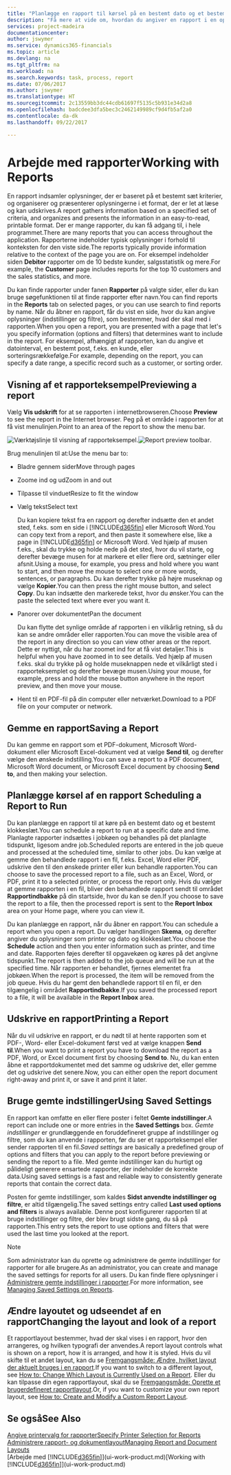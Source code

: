```yaml
---
title: "Planlægge en rapport til kørsel på en bestemt dato og et bestemt klokkeslæt | Microsoft Docs"
description: "Få mere at vide om, hvordan du angiver en rapport i en opgavekø og planlægger, at den skal afvikles på en bestemt dato og tidspunkt."
services: project-madeira
documentationcenter: 
author: jswymer
ms.service: dynamics365-financials
ms.topic: article
ms.devlang: na
ms.tgt_pltfrm: na
ms.workload: na
ms.search.keywords: task, process, report
ms.date: 07/06/2017
ms.author: jswymer
ms.translationtype: HT
ms.sourcegitcommit: 2c13559bb3dc44cdb61697f5135c5b931e34d2a8
ms.openlocfilehash: badcdee3dfa5bec3c2462149989cf9d4fb5af2a0
ms.contentlocale: da-dk
ms.lasthandoff: 09/22/2017

---
```

# <a name="working-with-reports"></a><span data-ttu-id="c7f12-103">Arbejde med rapporter</span><span class="sxs-lookup"><span data-stu-id="c7f12-103">Working with Reports</span></span>
<span data-ttu-id="c7f12-104">En rapport indsamler oplysninger, der er baseret på et bestemt sæt kriterier, og organiserer og præsenterer oplysningerne i et format, der er let at læse og kan udskrives.</span><span class="sxs-lookup"><span data-stu-id="c7f12-104">A report gathers information based on a specified set of criteria, and organizes and presents the information in an easy-to-read, printable format.</span></span> <span data-ttu-id="c7f12-105">Der er mange rapporter, du kan få adgang til, i hele programmet.</span><span class="sxs-lookup"><span data-stu-id="c7f12-105">There are many reports that you can access throughout the application.</span></span> <span data-ttu-id="c7f12-106">Rapporterne indeholder typisk oplysninger i forhold til konteksten for den viste side.</span><span class="sxs-lookup"><span data-stu-id="c7f12-106">The reports typically provide information relative to the context of the page you are on.</span></span> <span data-ttu-id="c7f12-107">For eksempel indeholder siden **Debitor** rapporter om de 10 bedste kunder, salgsstatistik og mere.</span><span class="sxs-lookup"><span data-stu-id="c7f12-107">For example, the **Customer** page includes reports for the top 10 customers and the sales statistics, and more.</span></span>

<span data-ttu-id="c7f12-108">Du kan finde rapporter under fanen **Rapporter** på valgte sider, eller du kan bruge søgefunktionen til at finde rapporter efter navn.</span><span class="sxs-lookup"><span data-stu-id="c7f12-108">You can find reports in the **Reports** tab on selected pages, or you can use search to find reports by name.</span></span> <span data-ttu-id="c7f12-109">Når du åbner en rapport, får du vist en side, hvor du kan angive oplysninger (indstillinger og filtre), som bestemmer, hvad der skal med i rapporten.</span><span class="sxs-lookup"><span data-stu-id="c7f12-109">When you open a report, you are presented with a page that let's you specify information (options and filters) that determines want to include in the report.</span></span> <span data-ttu-id="c7f12-110">For eksempel, afhængigt af rapporten, kan du angive et datointerval, en bestemt post, f.eks. en kunde, eller sorteringsrækkefølge.</span><span class="sxs-lookup"><span data-stu-id="c7f12-110">For example, depending on the report, you can specify a date range, a specific record such as a customer, or sorting order.</span></span>

## <a name="previewing-a-report"></a><span data-ttu-id="c7f12-111">Visning af et rapporteksempel</span><span class="sxs-lookup"><span data-stu-id="c7f12-111">Previewing a report</span></span>
<span data-ttu-id="c7f12-112">Vælg **Vis udskrift** for at se rapporten i internetbrowseren.</span><span class="sxs-lookup"><span data-stu-id="c7f12-112">Choose **Preview** to see the report in the Internet browser.</span></span> <span data-ttu-id="c7f12-113">Peg på et område i rapporten for at få vist menulinjen.</span><span class="sxs-lookup"><span data-stu-id="c7f12-113">Point to an area of the report to show the menu bar.</span></span>  

<span data-ttu-id="c7f12-114">![Værktøjslinje til visning af rapporteksempel](media/report_viewer.png "Værktøjslinje til visning af rapporteksempel").</span><span class="sxs-lookup"><span data-stu-id="c7f12-114">![Report preview toolbar](media/report_viewer.png "Report preview toolbar").</span></span>

<span data-ttu-id="c7f12-115">Brug menulinjen til at:</span><span class="sxs-lookup"><span data-stu-id="c7f12-115">Use the menu bar to:</span></span>

-   <span data-ttu-id="c7f12-116">Bladre gennem sider</span><span class="sxs-lookup"><span data-stu-id="c7f12-116">Move through pages</span></span>
-   <span data-ttu-id="c7f12-117">Zoome ind og ud</span><span class="sxs-lookup"><span data-stu-id="c7f12-117">Zoom in and out</span></span>
-   <span data-ttu-id="c7f12-118">Tilpasse til vinduet</span><span class="sxs-lookup"><span data-stu-id="c7f12-118">Resize to fit the window</span></span>
-   <span data-ttu-id="c7f12-119">Vælg tekst</span><span class="sxs-lookup"><span data-stu-id="c7f12-119">Select text</span></span>

    <span data-ttu-id="c7f12-120">Du kan kopiere tekst fra en rapport og derefter indsætte den et andet sted, f.eks. som en side i [!INCLUDE[d365fin](includes/d365fin_md.md)] eller Microsoft Word.</span><span class="sxs-lookup"><span data-stu-id="c7f12-120">You can copy text from a report, and then paste it somewhere else, like a page in [!INCLUDE[d365fin](includes/d365fin_md.md)] or Microsoft Word.</span></span>  <span data-ttu-id="c7f12-121">Ved hjælp af musen f.eks., skal du trykke og holde nede på det sted, hvor du vil starte, og derefter bevæge musen for at markere et eller flere ord, sætninger eller afsnit.</span><span class="sxs-lookup"><span data-stu-id="c7f12-121">Using a mouse, for example, you press and hold where you want to start, and then move the mouse to select one or more words, sentences, or paragraphs.</span></span> <span data-ttu-id="c7f12-122">Du kan derefter trykke på højre museknap og vælge **Kopier**.</span><span class="sxs-lookup"><span data-stu-id="c7f12-122">You can then press the right mouse button, and select **Copy**.</span></span> <span data-ttu-id="c7f12-123">Du kan indsætte den markerede tekst, hvor du ønsker.</span><span class="sxs-lookup"><span data-stu-id="c7f12-123">You can the paste the selected text where ever you want it.</span></span>
-   <span data-ttu-id="c7f12-124">Panorer over dokumentet</span><span class="sxs-lookup"><span data-stu-id="c7f12-124">Pan the document</span></span>

    <span data-ttu-id="c7f12-125">Du kan flytte det synlige område af rapporten i en vilkårlig retning, så du kan se andre områder eller rapporten.</span><span class="sxs-lookup"><span data-stu-id="c7f12-125">You can move the visible area of the report in any direction so you can view other areas or the report.</span></span> <span data-ttu-id="c7f12-126">Dette er nyttigt, når du har zoomet ind for at få vist detaljer.</span><span class="sxs-lookup"><span data-stu-id="c7f12-126">This is helpful when you have zoomed in to see details.</span></span>  <span data-ttu-id="c7f12-127">Ved hjælp af musen f.eks. skal du trykke på og holde museknappen nede et vilkårligt sted i rapporteksemplet og derefter bevæge musen.</span><span class="sxs-lookup"><span data-stu-id="c7f12-127">Using your mouse, for example, press and hold the mouse button anywhere in the report preview, and then move your mouse.</span></span>

-   <span data-ttu-id="c7f12-128">Hent til en PDF-fil på din computer eller netværket.</span><span class="sxs-lookup"><span data-stu-id="c7f12-128">Download to a PDF file on your computer or network.</span></span>


## <a name="saving-a-report"></a><span data-ttu-id="c7f12-129">Gemme en rapport</span><span class="sxs-lookup"><span data-stu-id="c7f12-129">Saving a Report</span></span>
<span data-ttu-id="c7f12-130">Du kan gemme en rapport som et PDF-dokument, Microsoft Word-dokument eller Microsoft Excel-dokument ved at vælge **Send til**, og derefter vælge den ønskede indstilling.</span><span class="sxs-lookup"><span data-stu-id="c7f12-130">You can save a report to a PDF document, Microsoft Word document, or Microsoft Excel document by choosing **Send to**, and then making your selection.</span></span> 

## <span data-ttu-id="c7f12-131"><a name="ScheduleReport"></a> Planlægge kørsel af en rapport</span><span class="sxs-lookup"><span data-stu-id="c7f12-131"><a name="ScheduleReport"></a> Scheduling a Report to Run</span></span>
<span data-ttu-id="c7f12-132">Du kan planlægge en rapport til at køre på en bestemt dato og et bestemt klokkeslæt.</span><span class="sxs-lookup"><span data-stu-id="c7f12-132">You can schedule a report to run at a specific date and time.</span></span> <span data-ttu-id="c7f12-133">Planlagte rapporter indsættes i jobkøen og behandles på det planlagte tidspunkt, ligesom andre job.</span><span class="sxs-lookup"><span data-stu-id="c7f12-133">Scheduled reports are entered in the job queue and processed at the scheduled time, similar to other jobs.</span></span> <span data-ttu-id="c7f12-134">Du kan vælge at gemme den behandlede rapport i en fil, f.eks. Excel, Word eller PDF, udskrive den til den ønskede printer eller kun behandle rapporten.</span><span class="sxs-lookup"><span data-stu-id="c7f12-134">You can choose to save the processed report to a file, such as an Excel, Word, or PDF, print it to a selected printer, or process the report only.</span></span> <span data-ttu-id="c7f12-135">Hvis du vælger at gemme rapporten i en fil, bliver den behandlede rapport sendt til området **Rapportindbakke** på din startside, hvor du kan se den.</span><span class="sxs-lookup"><span data-stu-id="c7f12-135">If you choose to save the report to a file, then the processed report is sent to the **Report Inbox** area on your Home page, where you can view it.</span></span>

<span data-ttu-id="c7f12-136">Du kan planlægge en rapport, når du åbner en rapport.</span><span class="sxs-lookup"><span data-stu-id="c7f12-136">You can schedule a report when you open a report.</span></span> <span data-ttu-id="c7f12-137">Du vælger handlingen **Skema**, og derefter angiver du oplysninger som printer og dato og klokkeslæt.</span><span class="sxs-lookup"><span data-stu-id="c7f12-137">You choose the **Schedule** action and then you enter information such as printer, and time and date.</span></span> <span data-ttu-id="c7f12-138">Rapporten føjes derefter til opgavekøen og køres på det angivne tidspunkt.</span><span class="sxs-lookup"><span data-stu-id="c7f12-138">The report is then added to the job queue and will be run at the specified time.</span></span> <span data-ttu-id="c7f12-139">Når rapporten er behandlet, fjernes elementet fra jobkøen.</span><span class="sxs-lookup"><span data-stu-id="c7f12-139">When the report is processed, the item will be removed from the job queue.</span></span> <span data-ttu-id="c7f12-140">Hvis du har gemt den behandlede rapport til en fil, er den tilgængelig i området **Rapportindbakke**.</span><span class="sxs-lookup"><span data-stu-id="c7f12-140">If you saved the processed report to a file, it will be available in the **Report Inbox** area.</span></span>

## <span data-ttu-id="c7f12-141"><a name="PrintReport"></a>Udskrive en rapport</span><span class="sxs-lookup"><span data-stu-id="c7f12-141"><a name="PrintReport"></a>Printing a Report</span></span>
<span data-ttu-id="c7f12-142">Når du vil udskrive en rapport, er du nødt til at hente rapporten som et PDF-, Word- eller Excel-dokument først ved at vælge knappen **Send til**.</span><span class="sxs-lookup"><span data-stu-id="c7f12-142">When you want to print a report you have to download the report as a PDF, Word, or Excel document first by choosing **Send to**.</span></span> <span data-ttu-id="c7f12-143">Nu, du kan enten åbne et rapportdokumentet med det samme og udskrive det, eller gemme det og udskrive det senere.</span><span class="sxs-lookup"><span data-stu-id="c7f12-143">Now, you can either open the report document right-away and print it, or save it and print it later.</span></span>

## <a name="using-saved-settings"></a><span data-ttu-id="c7f12-144">Bruge gemte indstillinger</span><span class="sxs-lookup"><span data-stu-id="c7f12-144">Using Saved Settings</span></span>
<span data-ttu-id="c7f12-145">En rapport kan omfatte en eller flere poster i feltet **Gemte indstillinger**.</span><span class="sxs-lookup"><span data-stu-id="c7f12-145">A report can include one or more entries in the **Saved Settings** box.</span></span> <span data-ttu-id="c7f12-146">*Gemte indstillinger* er grundlæggende en foruddefineret gruppe af indstillinger og filtre, som du kan anvende i rapporten, før du ser et rapporteksempel eller sender rapporten til en fil.</span><span class="sxs-lookup"><span data-stu-id="c7f12-146">*Saved settings* are basically a predefined group of options and filters that you can apply to the report before previewing or sending the report to a file.</span></span> <span data-ttu-id="c7f12-147">Med gemte indstillinger kan du hurtigt og pålideligt generere ensartede rapporter, der indeholder de korrekte data.</span><span class="sxs-lookup"><span data-stu-id="c7f12-147">Using saved settings is a fast and reliable way to consistently generate reports that contain the correct data.</span></span>

<span data-ttu-id="c7f12-148">Posten for gemte indstillinger, som kaldes **Sidst anvendte indstillinger og filtre**, er altid tilgængelig.</span><span class="sxs-lookup"><span data-stu-id="c7f12-148">The saved settings entry called **Last used options and filters** is always available.</span></span> <span data-ttu-id="c7f12-149">Denne post konfigurerer rapporten til at bruge indstillinger og filtre, der blev brugt sidste gang, du så på rapporten.</span><span class="sxs-lookup"><span data-stu-id="c7f12-149">This entry sets the report to use options and filters that were used the last time you looked at the report.</span></span>

>[!NOTE]
><span data-ttu-id="c7f12-150">Som administrator kan du oprette og administrere de gemte indstillinger for rapporter for alle brugere.</span><span class="sxs-lookup"><span data-stu-id="c7f12-150">As an administrator, you can create and manage the saved settings for reports for all users.</span></span> <span data-ttu-id="c7f12-151">Du kan finde flere oplysninger i [Administrere gemte indstillinger i rapporter](reports-saving-reusing-settings.md).</span><span class="sxs-lookup"><span data-stu-id="c7f12-151">For more information, see [Managing Saved Settings on Reports](reports-saving-reusing-settings.md).</span></span>

## <a name="changing-the-layout-and-look-of-a-report"></a><span data-ttu-id="c7f12-152">Ændre layoutet og udseendet af en rapport</span><span class="sxs-lookup"><span data-stu-id="c7f12-152">Changing the layout and look of a report</span></span>
<span data-ttu-id="c7f12-153">Et rapportlayout bestemmer, hvad der skal vises i en rapport, hvor den arrangeres, og hvilken typografi der anvendes.</span><span class="sxs-lookup"><span data-stu-id="c7f12-153">A report layout controls what is shown on a report, how it is arranged, and how it is styled.</span></span> <span data-ttu-id="c7f12-154">Hvis du vil skifte til et andet layout, kan du se [Fremgangsmåde: Ændre, hvilket layout der aktuelt bruges i en rapport](ui-how-change-layout-currently-used-report.md).</span><span class="sxs-lookup"><span data-stu-id="c7f12-154">If you want to switch to a different layout, see [How to: Change Which Layout is Currently Used on a Report](ui-how-change-layout-currently-used-report.md).</span></span> <span data-ttu-id="c7f12-155">Eller du kan tilpasse din egen rapportlayout, skal du se [Fremgangsmåde: Oprette et brugerdefineret rapportlayout](ui-how-create-custom-report-layout.md).</span><span class="sxs-lookup"><span data-stu-id="c7f12-155">Or, if you want to customize your own report layout, see [How to: Create and Modify a Custom Report Layout](ui-how-create-custom-report-layout.md).</span></span>

## <a name="see-also"></a><span data-ttu-id="c7f12-156">Se også</span><span class="sxs-lookup"><span data-stu-id="c7f12-156">See Also</span></span>
[<span data-ttu-id="c7f12-157">Angive printervalg for rapporter</span><span class="sxs-lookup"><span data-stu-id="c7f12-157">Specify Printer Selection for Reports</span></span>](ui-specify-printer-selection-reports.md)  
[<span data-ttu-id="c7f12-158">Administrere rapport- og dokumentlayout</span><span class="sxs-lookup"><span data-stu-id="c7f12-158">Managing Report and Document Layouts</span></span>](ui-manage-report-layouts.md)  
<span data-ttu-id="c7f12-159">[Arbejde med [!INCLUDE[d365fin](includes/d365fin_md.md)]](ui-work-product.md)</span><span class="sxs-lookup"><span data-stu-id="c7f12-159">[Working with [!INCLUDE[d365fin](includes/d365fin_md.md)]](ui-work-product.md)</span></span>

